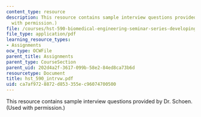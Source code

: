 ```yaml
---
content_type: resource
description: This resource contains sample interview questions provided by Dr. Schoen.  (Used
  with permission.)
file: /courses/hst-590-biomedical-engineering-seminar-series-developing-professional-skills-fall-2006/ca7af9728872d853355ec96074700500_hst_590_intrvw.pdf
file_type: application/pdf
learning_resource_types:
- Assignments
ocw_type: OCWFile
parent_title: Assignments
parent_type: CourseSection
parent_uid: 202d4a2f-3617-099b-58e2-84ed8ca73b6d
resourcetype: Document
title: hst_590_intrvw.pdf
uid: ca7af972-8872-d853-355e-c96074700500
---
```

This resource contains sample interview questions provided by Dr. Schoen.  (Used with permission.)

